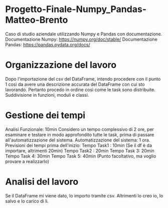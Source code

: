 # Progetto-Finale-Numpy_Pandas-Matteo-Brento
Caso di studio aziendale utilizzando Numpy e Pandas con documentazione.
Documentazione Numpy: https://numpy.org/doc/stable/
Documentazione Pandas: https://pandas.pydata.org/docs/

# Organizzazione del lavoro
Dopo l'importazione del csv del DataFrame, intendo procedere con il punto 1 così da avere una descrizione accurata del DataFrame con cui sto lavorando. 
Pertanto procedo in ordine così come le task sono distribuite.
Suddivisione in funzioni, moduli e classi.

# Gestione dei tempi
Analisi Funzionale: 10min
Considero un tempo complessivo di 2 ore, per esaminare e testare in modo approfondito tutte le task, prima di passare all'automatizzazione del sistema.
Automatizzazione del sistema: 1 ora.
Previsioni dei tempi prima dell'inizio: 
Tempo Task1 : 10min  (Se il df è da importare, altrimenti 20min)
Tempo Task2 : 20min
Tempo Task 3: 20min
Tempo Task 4: 30min
Tempo Task 5: 40min  (Punto facoltativo, ma voglio provare a realizzarlo)

# Analisi del lavoro
Se il DataFrame mi viene dato, lo importo tramite csv. Altrimenti lo creo io, lo salvo e lo carico di li.







